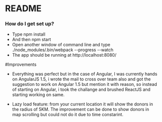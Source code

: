 # README #

### How do I get set up? ###

* Type npm install
* And then npm start
* Open another window of command line and type ./node_modules/.bin/webpack --progress --watch
* The app should be running at http://localhost:8080/

#Improvements

* Everything was perfect but in the case of Angular, I was currently hands on AngularJS 1.5, i wrote the mail to cross over team also and got the suggestion to work on Angular 1.5 but mention it with reason, so instead of starting on Angular, i took the challange and brushed ReactJS and starting working on same.

* Lazy load feature: from your current location it will show the donors in the radius of 5KM. The improvement can be done to show donors in map scrolling but could not do it due to time constarint.


